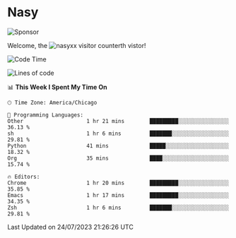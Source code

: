 # Nasy

<!--
<p align="center">
<img height="200" src="https://github-readme-stats.vercel.app/api?username=nasyxx&count_private=true&show_icons=true&theme=dracula&include_all_commits=true"/>
<img height="200" src="https://github-readme-stats.vercel.app/api/top-langs/?username=nasyxx&theme=dracula&hide=html,jupyter+notebook&count_private=true&show_icons=true"/>
</p>

  
----------------
-->

![Sponsor](https://img.shields.io/static/v1.svg?label=Sponsor&message=%E2%9D%A4&logo=GitHub&style=flat&color=pink)
 
Welcome, the ![nasyxx visitor counter](https://count.getloli.com/get/@nasyxx?theme=rule34)th vistor!
 
<!--START_SECTION:waka-->
![Code Time](http://img.shields.io/badge/Code%20Time-3%2C603%20hrs%2038%20mins-blue)

![Lines of code](https://img.shields.io/badge/From%20Hello%20World%20I%27ve%20Written-6.3%20million%20lines%20of%20code-blue)

📊 **This Week I Spent My Time On** 

```text
🕑︎ Time Zone: America/Chicago

💬 Programming Languages: 
Other                    1 hr 21 mins        █████████░░░░░░░░░░░░░░░░   36.13 % 
sh                       1 hr 6 mins         ███████░░░░░░░░░░░░░░░░░░   29.81 % 
Python                   41 mins             █████░░░░░░░░░░░░░░░░░░░░   18.32 % 
Org                      35 mins             ████░░░░░░░░░░░░░░░░░░░░░   15.74 % 

🔥 Editors: 
Chrome                   1 hr 20 mins        █████████░░░░░░░░░░░░░░░░   35.85 % 
Emacs                    1 hr 17 mins        █████████░░░░░░░░░░░░░░░░   34.35 % 
Zsh                      1 hr 6 mins         ███████░░░░░░░░░░░░░░░░░░   29.81 % 
```


 Last Updated on 24/07/2023 21:26:26 UTC
<!--END_SECTION:waka-->

<!-- ![visitors](https://visitor-badge.laobi.icu/badge?page_id=nasyxx.nasyxx) -->

